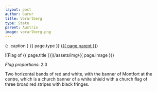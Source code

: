 ```yaml
---
layout: post
author: Gurur
title: Vorarlberg
type: State
parent: Austria
image: vorarlberg.png
---
```

{: .caption }
{{ page.type }} ([{{ page.parent }}](/2019/03/13/austria.html))

![Flag of {{ page.title }}](/assets/img/{{ page.image }})

*Flag proportions*: 2:3

Two horizontal bands of red and white, with the banner of Montfort at the centre, which is a church banner of a white shield with a church flag of three broad red stripes with black fringes.